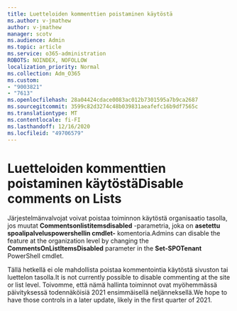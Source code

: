 ```yaml
---
title: Luetteloiden kommenttien poistaminen käytöstä
ms.author: v-jmathew
author: v-jmathew
manager: scotv
ms.audience: Admin
ms.topic: article
ms.service: o365-administration
ROBOTS: NOINDEX, NOFOLLOW
localization_priority: Normal
ms.collection: Adm_O365
ms.custom:
- "9003821"
- "7613"
ms.openlocfilehash: 28a04424cdace0083ac012b7301595a7b9ca2687
ms.sourcegitcommit: 3599c82d3274c48b039831aeafefc16b9df7565c
ms.translationtype: MT
ms.contentlocale: fi-FI
ms.lasthandoff: 12/16/2020
ms.locfileid: "49706579"
---
```

# <a name="disable-comments-on-lists"></a><span data-ttu-id="92f31-102">Luetteloiden kommenttien poistaminen käytöstä</span><span class="sxs-lookup"><span data-stu-id="92f31-102">Disable comments on Lists</span></span>

<span data-ttu-id="92f31-103">Järjestelmänvalvojat voivat poistaa toiminnon käytöstä organisaatio tasolla, jos muutat **Commentsonlistitemsdisabled** -parametria, joka on **asetettu spoalipalveluspowershellin cmdlet-** komentoria.</span><span class="sxs-lookup"><span data-stu-id="92f31-103">Admins can disable the feature at the organization level by changing the **CommentsOnListItemsDisabled** parameter in the **Set-SPOTenant** PowerShell cmdlet.</span></span>

<span data-ttu-id="92f31-104">Tällä hetkellä ei ole mahdollista poistaa kommentointia käytöstä sivuston tai luettelon tasolla.</span><span class="sxs-lookup"><span data-stu-id="92f31-104">It is not currently possible to disable commenting at the site or list level.</span></span> <span data-ttu-id="92f31-105">Toivomme, että nämä hallinta toiminnot ovat myöhemmässä päivityksessä todennäköisiä 2021 ensimmäisellä neljänneksellä.</span><span class="sxs-lookup"><span data-stu-id="92f31-105">We hope to have those controls in a later update, likely in the first quarter of 2021.</span></span>
